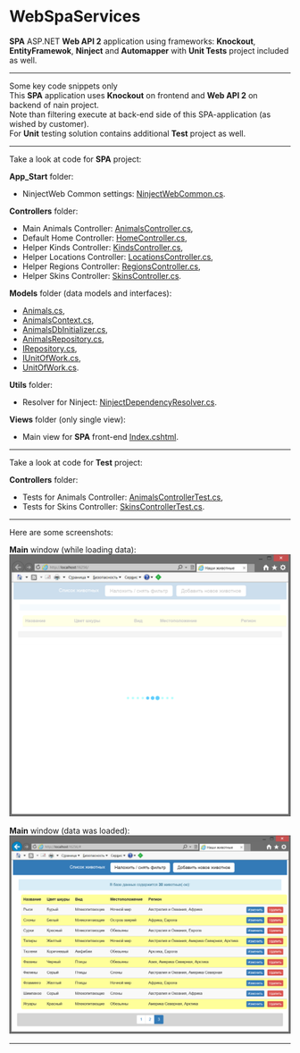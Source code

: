 # WebSpaServices

<b>SPA</b> ASP.NET <b>Web API 2</b> application using frameworks: <b>Knockout</b>, <b>EntityFramewok</b>, <b>Ninject</b> and <b>Automapper</b> with <b>Unit Tests</b> project included as well.
<hr>
Some key code snippets only
<br>
This <b>SPA</b> application uses <b>Knockout</b> on frontend and <b>Web API 2</b> on backend of nain project.
<br>
Note than filtering execute at back-end side of this SPA-application (as wished by customer).
<br>
For <b>Unit</b> testing solution contains additional <b>Test</b> project as well.
<hr>

Take a look at code for <b>SPA</b> project: 

<b>App_Start</b> folder: 
<ul>
	<li>NinjectWeb Common settings: <a href="App_Start/NinjectWebCommon.cs">NinjectWebCommon.cs</a>.</li>
</ul>

<b>Controllers</b> folder:  
<ul>
  <li>Main Animals Controller: <a href="Controllers/AnimalsController.cs">AnimalsController.cs</a>,</li>
  <li>Default Home Controller: <a href="Controllers/HomeController.cs">HomeController.cs</a>,</li>
  <li>Helper Kinds Controller: <a href="Controllers/KindsController.cs">KindsController.cs</a>,</li>
  <li>Helper Locations Controller: <a href="Controllers/LocationsController.cs">LocationsController.cs</a>,</li>
  <li>Helper Regions Controller: <a href="Controllers/RegionsController.cs">RegionsController.cs</a>,</li>
  <li>Helper Skins Controller: <a href="Controllers/SkinsController.cs">SkinsController.cs</a>.</li>  
</ul>

<b>Models</b> folder (data models and interfaces): 
<ul>
  <li><a href="Models/Animals.cs">Animals.cs</a>,</li>
  <li><a href="Models/AnimalsContext.cs">AnimalsContext.cs</a>,</li>
  <li><a href="Models/AnimalsDbInitializer.cs">AnimalsDbInitializer.cs</a>,</li>
  <li><a href="Models/AnimalsRepository.cs">AnimalsRepository.cs</a>,</li>
  <li><a href="Models/IRepository.cs">IRepository.cs</a>,</li>
  <li><a href="Models/IUnitOfWork.cs">IUnitOfWork.cs</a>,</li>  
  <li><a href="Models/UnitOfWork.cs">UnitOfWork.cs</a>.</li>
</ul>

<b>Utils</b> folder: 
<ul>
   <li>Resolver for Ninject: <a href="Utils/NinjectDependencyResolver.cs">NinjectDependencyResolver.cs</a>.</li>
</ul>

<b>Views</b> folder (only single view): 
<ul>
  <li>Main view for <b>SPA</b> front-end <a href="Views/Index.cshtml">Index.cshtml</a>.</li>
</ul>
<hr>

Take a look at code for <b>Test</b> project: 

<b>Controllers</b> folder:  
<ul>
  <li>Tests for Animals Controller: <a href="Tests/Controllers/AnimalsControllerTest.cs">AnimalsControllerTest.cs</a>,</li>
  <li>Tests for Skins Controller: <a href="Tests/Controllers/SkinsControllerTest.cs">SkinsControllerTest.cs</a>.</li>
</ul>
<hr>

<p>Here are some screenshots:</p>
<p>
<b>Main</b> window (while loading data):
<br>
<img width="600" src="Screenshots/MainLoading.png" alt="main view while loading data" />

<p>
<b>Main</b> window  (data was loaded):
<br>
<img width="600" src="Screenshots/Main.png" alt="main view" />



<hr>
